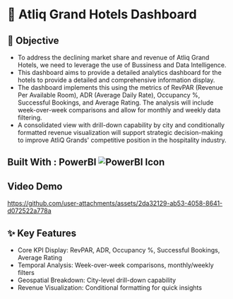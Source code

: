 # 🏨 Atliq Grand Hotels Dashboard
## 📌 Objective

<ul>
<li>To address the declining market share and revenue of Atliq Grand Hotels, we need to leverage the use of Bussiness and Data Intelligence. </li>

<li>This dashboard aims to provide a detailed analytics dashboard for the hotels to provide a detailed and comprehensive information display. </li>
  
<li>The dashboard implements this using the metrics of RevPAR (Revenue Per Available Room), ADR (Average Daily Rate), Occupancy %, Successful Bookings, and Average Rating. The analysis will include week-over-week comparisons and allow for monthly and weekly data filtering. </li>
    
 <li> A consolidated view with drill-down capability by city and conditionally formatted revenue visualization will support strategic decision-making to improve AtliQ Grands' competitive position in the hospitality industry.
 </li>
  </ul>

## Built With : PowerBI ![PowerBI Icon](https://img.icons8.com/?size=20&id=NxWCUzipgfRt&format=png&color=000000)
## Video Demo 

https://github.com/user-attachments/assets/2da32129-ab53-4058-8641-d072522a778a


## ✨ Key Features

* Core KPI Display: RevPAR, ADR, Occupancy %, Successful Bookings, Average Rating
* Temporal Analysis: Week-over-week comparisons, monthly/weekly filters
* Geospatial Breakdown: City-level drill-down capability
* Revenue Visualization: Conditional formatting for quick insights




